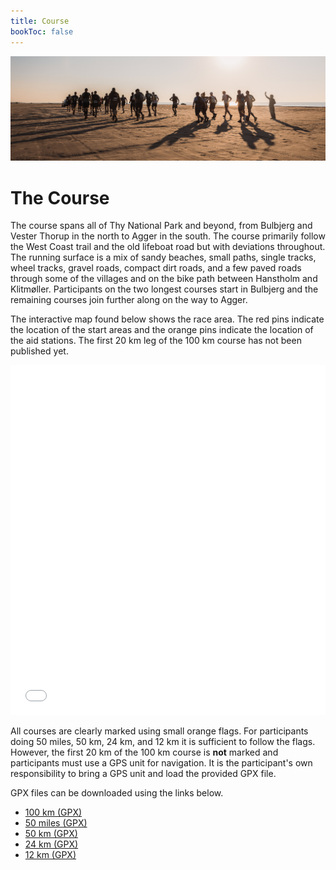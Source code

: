 ```yaml
---
title: Course
bookToc: false
---
```

![banner](/images/banner1.jpg)

# The Course

The course spans all of Thy National Park and beyond, from Bulbjerg and Vester Thorup in the north
to Agger in the south. The course primarily follow the West Coast trail and the old lifeboat road
but with deviations throughout. The running surface is a mix of sandy beaches, small paths, single
tracks, wheel tracks, gravel roads, compact dirt roads, and a few paved roads through some of the
villages and on the bike path between Hanstholm and Klitmøller. Participants on the two longest
courses start in Bulbjerg and the remaining courses join further along on the way to Agger.

The interactive map found below shows the race area. The red pins indicate the location of the start
areas and the orange pins indicate the location of the aid stations. The first 20 km leg of the 100
km course has not been published yet.

<!-- <iframe width="100%" height="560px" frameborder="0" allowfullscreen src="//umap.openstreetmap.fr/en/map/cold-hawaii-ultra_548473?scaleControl=false&miniMap=false&scrollWheelZoom=false&zoomControl=true&allowEdit=false&moreControl=true&searchControl=null&tilelayersControl=null&embedControl=null&datalayersControl=true&onLoadPanel=undefined&captionBar=false"></iframe> -->

<iframe width="100%" height="560px" frameborder="0" allowfullscreen src="//umap.openstreetmap.fr/en/map/cold-hawaii-ultra-50miles-12km_831932?scaleControl=false&miniMap=false&scrollWheelZoom=false&zoomControl=true&allowEdit=false&moreControl=true&searchControl=null&tilelayersControl=null&embedControl=null&datalayersControl=true&onLoadPanel=undefined&captionBar=false"></iframe>

All courses are clearly marked using small orange flags. For participants doing 50 miles, 50 km, 24
km, and 12 km it is sufficient to follow the flags. However, the first 20 km of the 100 km course is
**not** marked and participants must use a GPS unit for navigation. It is the participant's own
responsibility to bring a GPS unit and load the provided GPX file.

GPX files can be downloaded using the links below. 

- [100 km (GPX)](/CHU-100km.gpx)
- [50 miles (GPX)](/CHU-50miles.gpx)
- [50 km (GPX)](/CHU-50km.gpx)
- [24 km (GPX)](/CHU-24km.gpx)
- [12 km (GPX)](/CHU-12km.gpx)
